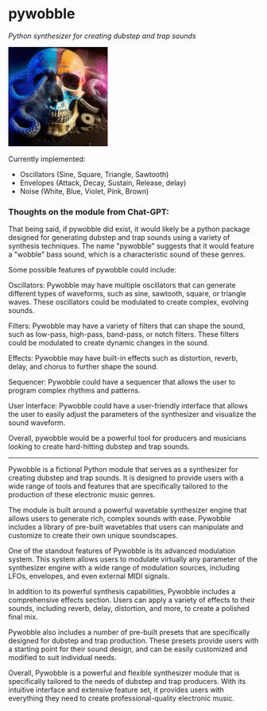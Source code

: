 # pywobble
_Python synthesizer for creating dubstep and trap sounds_

![skull_logo](assets/Skull_CoverArt.jpg)

Currently implemented:

+ Oscillators (Sine, Square, Triangle, Sawtooth)
+ Envelopes (Attack, Decay, Sustain, Release, delay)
+ Noise (White, Blue, Violet, Pink, Brown)


### Thoughts on the module from Chat-GPT:

That being said, if pywobble did exist, it would likely be a python package designed for generating dubstep and trap sounds using a variety of synthesis techniques. The name "pywobble" suggests that it would feature a "wobble" bass sound, which is a characteristic sound of these genres.

Some possible features of pywobble could include:

Oscillators: Pywobble may have multiple oscillators that can generate different types of waveforms, such as sine, sawtooth, square, or triangle waves. These oscillators could be modulated to create complex, evolving sounds.

Filters: Pywobble may have a variety of filters that can shape the sound, such as low-pass, high-pass, band-pass, or notch filters. These filters could be modulated to create dynamic changes in the sound.

Effects: Pywobble may have built-in effects such as distortion, reverb, delay, and chorus to further shape the sound.

Sequencer: Pywobble could have a sequencer that allows the user to program complex rhythms and patterns.

User Interface: Pywobble could have a user-friendly interface that allows the user to easily adjust the parameters of the synthesizer and visualize the sound waveform.

Overall, pywobble would be a powerful tool for producers and musicians looking to create hard-hitting dubstep and trap sounds.

------------------------------------------



Pywobble is a fictional Python module that serves as a synthesizer for creating dubstep and trap sounds. It is designed to provide users with a wide range of tools and features that are specifically tailored to the production of these electronic music genres.

The module is built around a powerful wavetable synthesizer engine that allows users to generate rich, complex sounds with ease. Pywobble includes a library of pre-built wavetables that users can manipulate and customize to create their own unique soundscapes.

One of the standout features of Pywobble is its advanced modulation system. This system allows users to modulate virtually any parameter of the synthesizer engine with a wide range of modulation sources, including LFOs, envelopes, and even external MIDI signals.

In addition to its powerful synthesis capabilities, Pywobble includes a comprehensive effects section. Users can apply a variety of effects to their sounds, including reverb, delay, distortion, and more, to create a polished final mix.

Pywobble also includes a number of pre-built presets that are specifically designed for dubstep and trap production. These presets provide users with a starting point for their sound design, and can be easily customized and modified to suit individual needs.

Overall, Pywobble is a powerful and flexible synthesizer module that is specifically tailored to the needs of dubstep and trap producers. With its intuitive interface and extensive feature set, it provides users with everything they need to create professional-quality electronic music.